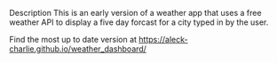 Description
This is an early version of a weather app that uses a free weather API to display a five day forcast for a city typed in by the user. 

Find the most up to date version at https://aleck-charlie.github.io/weather_dashboard/
